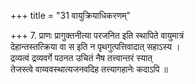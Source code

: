 +++
title = "31 वायुक्रियाधिकरणम्"

+++
7. प्राणः प्रागुक्तनीत्या परजनित इति स्थापिते वायुमात्रं  
देहान्तस्तत्क्रिया वा स इति न पृथगुत्पत्तिवादात् सहाऽस्य ।  
द्रव्यत्वं द्रव्यवर्गे पठनत उचितं नैष तत्त्वान्तरं स्यात्  
तेजस्त्वे वाय्ववस्थात्यजनवदिह तत्त्यागहानेः कदाऽपि ॥
